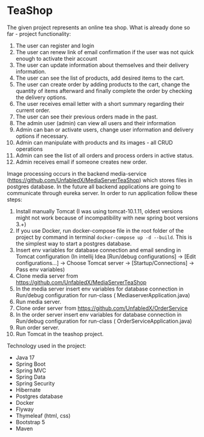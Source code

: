 # TeaShop

The given project represents an online tea shop.
What is already done so far - project functionality:
1. The user can register and login
2. The user can renew link of email confirmation if the user was not quick enough to activate their account
3. The user can update information about themselves and their delivery information.
4. The user can see the list of products, add desired items to the cart.
5. The user can create order by adding products to the cart, change the quantity of items afterward and 
finally complete the order by checking the delivery options.
6. The user receives email letter with a short summary regarding their current order.
7. The user can see their previous orders made in the past.
8. The admin user (admin) can view all users and their information
9. Admin can ban or activate users, change user information and delivery options if necessary.
10. Admin can manipulate with products and its images - all CRUD operations
11. Admin can see the list of all orders and process orders in active status.
12. Admin receives email if someone creates new order.

Image processing occurs in the backend media-service
(https://github.com/UnfabledX/MediaServerTeaShop) which stores files in postgres database.
In the future all backend applications are going to communicate through eureka server.
In order to run application follow these steps:

1. Install manually Tomcat (I was using tomcat-10.1.11, oldest versions might not work because of incompatibility with
   new spring boot versions 3.+)
2. If you use Docker, run docker-compose file in the root folder of the project by command in
   terminal `docker-compose up -d --build`. This is the simplest way to start a postgres database.
3. Insert env variables for database connection and email sending in Tomcat configuration (In intellij
   Idea [Run/debug configurations] -> [Edit configurations...] -> Choose Tomcat server -> [Startup/Connections] -> Pass
   env variables)
4. Clone media server from https://github.com/UnfabledX/MediaServerTeaShop
5. In the media server insert env variables for database connection in Run/debug configuration for run-class (
   MediaserverApplication.java)
6. Run media server.
7. Clone order server from https://github.com/UnfabledX/OrderService
8. In the order server insert env variables for database connection in Run/debug configuration for run-class (
   OrderServiceApplication.java)
9. Run order server.
10. Run Tomcat in the teashop project.

Technology used in the project:

- Java 17
- Spring Boot
- Spring MVC
- Spring Data
- Spring Security
- Hibernate
- Postgres database
- Docker
- Flyway
- Thymeleaf (html, css)
- Bootstrap 5
- Maven
